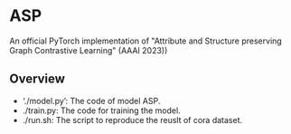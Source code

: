 # ASP
An official PyTorch implementation of "Attribute and Structure preserving Graph Contrastive Learning" (AAAI 2023))

## Overview
+ ‘./model.py’: The code of model ASP.
+ ./train.py: The code for training the model.
+ ./run.sh: The script to reproduce the reuslt of cora dataset.
